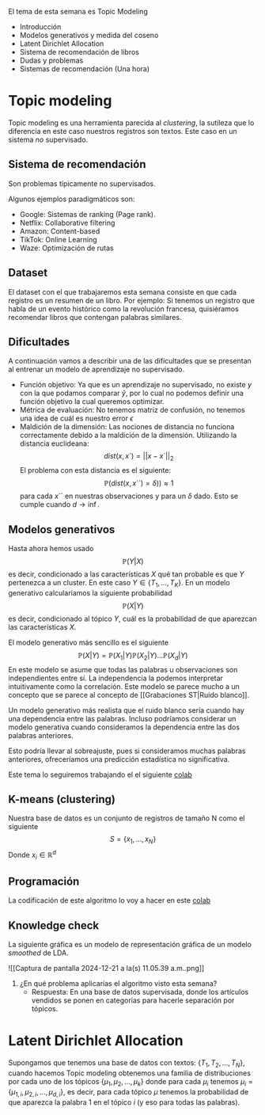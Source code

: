 El tema de esta semana es Topic Modeling

- Introducción
- Modelos generativos y medida del coseno
- Latent Dirichlet Allocation
- Sistema de recomendación de libros
- Dudas y problemas
- Sistemas de recomendación (Una hora)

# Topic modeling

Topic modeling es una herramienta parecida al _clustering_, la sutileza que lo diferencia en este caso nuestros registros son textos. Este caso en un sistema _no_ supervisado.

## Sistema de recomendación

Son problemas típicamente no supervisados. 

Algunos ejemplos paradigmáticos son: 

- Google: Sistemas de ranking (Page rank). 
- Netflix: Collaborative filtering
- Amazon: Content-based
- TikTok: Online Learning
- Waze: Optimización de rutas

## Dataset

El dataset con el que trabajaremos esta semana consiste en que cada registro es un resumen de un libro. Por ejemplo: Si tenemos un registro que habla de un evento histórico como la revolución francesa, quisiéramos recomendar libros que contengan palabras similares. 
## Dificultades

A continuación vamos a describir una de las dificultades que se presentan al entrenar un modelo de aprendizaje no supervisado. 

- Función objetivo: Ya que es un aprendizaje no supervisado, no existe $y$ con la que podamos comparar $\hat{y}$, por lo cual no podemos definir una función objetivo la cual queremos optimizar.
- Métrica de evaluación: No tenemos matriz de confusión, no tenemos una idea de cuál es nuestro error $\epsilon$ 
- Maldición de la dimensión: Las nociones de distancia no funciona correctamente debido a la maldición de la dimensión. Utilizando la distancia euclideana:   $$dist(x,x´) = ||x-x´||_2$$ El problema con esta distancia es el siguiente: $$\mathbb{P}(dist(x,x´´) = \delta)) \approx 1$$ para cada $x´´$ en nuestras observaciones y para un $\delta$ dado. Esto se cumple cuando $d \rightarrow \inf$.

## Modelos generativos

Hasta ahora hemos usado $$\mathbb{P}(Y|X)$$ es decir, condicionado a las características $X$ qué tan probable es que $Y$ pertenezca a un cluster. En este caso $Y \in \{T_1, \dots, T_K\}$. En un modelo generativo calcularíamos la siguiente probabilidad $$\mathbb{P}(X|Y)$$ es decir, condicionado al tópico $Y$, cuál es la probabilidad de que aparezcan las características $X$.

El modelo generativo más sencillo es el siguiente $$\mathbb{P}(X|Y) = \mathbb{P}(X_1|Y)\mathbb{P}(X_2|Y)\dots\mathbb{P}(X_d|Y)$$ En este modelo se asume que todas las palabras u observaciones son independientes entre sí. La independencia la podemos interpretar intuitivamente como la correlación. Este modelo se parece mucho a un concepto que se parece al concepto de [[Grabaciones ST|Ruido blanco]]. 

Un modelo generativo más realista que el ruido blanco sería cuando hay una dependencia entre las palabras. Incluso podríamos considerar un modelo generativa cuando consideramos la dependencia entre las dos palabras anteriores. 

Esto podría llevar al sobreajuste, pues si consideramos muchas palabras anteriores, ofreceríamos una predicción estadística no significativa.

Este tema lo seguiremos trabajando el el siguiente [colab](https://colab.research.google.com/gist/OliverRiemann/3da8e78a5300a3aa04f7f8ae02b0f7ce/modelos-de-lenguaje-usando-n-gramas.ipynb) 

## K-means (clustering)

Nuestra base de datos es un conjunto de registros de tamaño N como el siguiente $$S = \{x_1, \dots, x_N\}$$ Donde $x_i \in \mathbb{R}^d$ 

## Programación

La codificación de este algoritmo lo voy a hacer en este [colab](https://colab.research.google.com/gist/OliverRiemann/82efaaac7b6929414fa6443eef47d47f/recomendaci-n_de_libros_usando_lda.ipynb) 

## Knowledge check

La siguiente gráfica es un modelo de representación gráfica de un modelo _smoothed_ de LDA.
 
![[Captura de pantalla 2024-12-21 a la(s) 11.05.39 a.m..png]]
1. ¿En qué problema aplicarías el algoritmo visto esta semana?
	- Respuesta: En una base de datos supervisada, donde los artículos vendidos se ponen en categorías para hacerle separación por tópicos.
# Latent Dirichlet Allocation

Supongamos que tenemos una base de datos con textos: $\{T_1, T_2, \dots, T_N\}$, cuando hacemos Topic modeling obtenemos una familia de distribuciones por cada uno de los tópicos $\{\mu_1, \mu_2, \dots, \mu_k\}$ donde para cada $\mu_i$ tenemos $\mu_i = \{\mu_{1,i}, \mu_{2,i}, \dots, \mu_{d,i}\}$, es decir, para cada tópico $\mu$ tenemos la probabilidad de que aparezca la palabra $1$ en el tópico $i$ (y eso para todas las palabras). 
